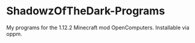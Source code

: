 # ShadowzOfTheDark-Programs
My programs for the 1.12.2 Minecraft mod OpenComputers. Installable via oppm.

